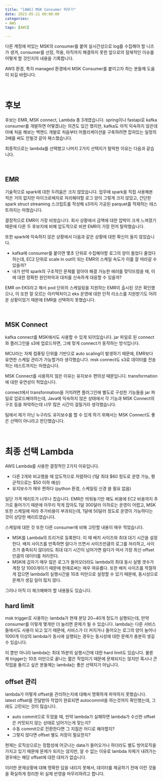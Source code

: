```yaml
---
title: "[AWS] MSK Consumer 띄우기"
date: 2023-05-21 00:00:00
categories:
- AWS
tags: [AWS]

---
```


다른 계정에 떠있는 MSK의 consumer를 붙여 실시간성으로 log를 수집해야 할 니즈가 생겨, consumer를 선정, 적용, 아직까지 해결하지 못한 앞으로의 잠재적인 이슈를 어떻게 할 것인지의 내용을 기록합니다.

AWS 환경, 특히 managed 환경에서 MSK Consumer를 붙이고자 하는 분들께 도움이 되길 바랍니다.

<br/>

# 후보

후보는 EMR, MSK connect, Lambda 총 3개였습니다. spring이나 fastapi로 kafka consumer를 개발하면 어떻겠냐는 의견도 있긴 했지만, kafka도 아직 익숙하지 않은데 아예 처음 해보는 백엔드 개발로 처음부터 어플리케이션을 구축하려면 잡혀있는 일정의 3배를 써도 안될것 같아 패스했습니다.

최종적으로는 lambda를 선택했고 나머지 2가지 선택지가 탈락한 이유는 다음과 같습니다.

<br/>

## EMR

기술적으로 spark에 대한 두려움은 크지 않았습니다. 업무에 spark을 직접 사용해본 적은 거의 없지만 마이크로배치로 처리해야할 로그 양이 그렇게 크지 않았고, 간단한 spark struct streaming 스크립트를 작성해 s3까지 가공된 parquet를 적재하는 테스트까지는 마쳤습니다.

결정적으로 EMR이 가장 비쌌습니다. 회사 상황에서 금액에 대한 압박이 크게 느껴졌기 때문에 다른 두 후보지에 비해 압도적으로 비싼 EMR이 가장 먼저 탈락했습니다.

또한 spark에 익숙하지 않은 상황에서 다음과 같은 상황에 대한 확신이 들지 않았습니다.

- kafka에 consumer를 붙이면 몇초 단위로 수집해야할 로그의 양이 들었다 줄었다 하는데, EC2 단위로 scale in out이 되는 EMR의 스케일 속도가 이를 잘 따라갈 수 있을까?
- 내가 만약 spark의 구조적인 문제를 알아야 해결 가능한 에러를 맞닥뜨렸을 때, 이에 대한 정확한 원인파악과 대처를 신속하게 대응할 수 있을까?

EMR on EKS라고 해서 pod 단위의 스케일링을 지원하는 EMR이 출시된 것은 확인했으나, 이 또한 잘 모르는 아키텍처이고 eks 운영에 대한 인적 리소스를 지원받기도 어려운 상황이었기 때문에 EMR을 선택하지 못했습니다.

<br/>

## MSK Connect

kafka connect를 MSK에서도 사용할 수 있게 되어있습니다. jar 파일로 된 connect와 플러그인을 s3에 업로드하면, 그에 맞게 connect가 동작하는 방식입니다.

MCU라는 자체 컴퓨팅 단위를 기반으로 auto scaling이 발생하기 때문에, EMR보다 유연한 스케일 관리가 가능할거라 생각했습니다. msk connect도 s3로 데이터를 전송하는 테스트까지는 마쳤습니다.

MSK Connect를 사용하지 않은 이유는 유지보수 편의성 때문입니다. transformation에 대한 유연성이 적었습니다. 

connect에서 transformation을 거치려면 플러그인에 별도로 구성한 기능들을 jar 파일로 업로드해야하는데, Java에 익숙하지 않은 상태에서 각 기능과 MSK Connect의 구조 등을 파악하는데 너무 많은 시간이 걸릴거라 생각했습니다.

팀에서 제가 아닌 누구라도 유지보수를 할 수 있게 하기 위해서는 MSK Connect도 좋은 선택이 아니라고 판단했습니다.

<br/>

# 최종 선택 Lambda

AWS Lambda를 사용한 결정적인 2가지 이유입니다.

- 다른 2개와 비교했을 때 압도적으로 저렴하다 (1달 최대 $60 정도로 운영 가능, 평균적으로는 $50 이하 예상)
- 유지보수가 매우 편하다 (python 환경, 스케일링 신경 쓸 필요 없음)



일단 가격 메리트가 너무나 컸습니다. EMR은 띄워놓기만 해도 비용에 EC2 비용까지 추가로 들어가기 때문에 아무리 작게 잡아도 1달 300달러 이하로는 운영이 어렵고, MSK 또한 스케일에 따라 추가비용이 부과되는데, 1달에 50달러 정도로 운영이 가능하다는 것이 상당한 메리트였습니다.

스케일에 대한 것 또한 다른 consumer에 비해 고민할 내용이 매우 적었습니다.

- MSK를 Lambda의 트리거로 등록한다. 이 때 배치 사이즈와 최대 대기 시간을 설정한다. 배치 사이즈를 만족하면 람다가 뜨면서 사이즈만큼의 로그를 처리하고, 사이즈가 충족되지 않더라도 최대 대기 시간이 넘어가면 람다가 떠서 가장 최신 offset만큼의 데이터를 처리힌다.
- MSK에 갑자기 매우 많은 로그가 들어오더라도 lambda의 최대 동시 실행 갯수가 계정 당 1000개이기 때문에 현재로써는 매우 여유롭다. 또한 배치 사이즈를 적절하게 잡으면 lambda의 실행시간을 10초 미만으로 설정할 수 있기 때문에, 동시성으로 문제가 생길 일이 많지 않다.



그러나 아직 더 체크해봐야 할 내용들도 있습니다.

## hard limit

msk trigger로 사용하는 lambda가 현재 분당 20~40개 정도가 실행되는데, 만약 consumer를 이렇게 몇개만 더 늘리면 문제가 될 수 있습니다. lambda는 다른 서비스들에서도 사용이 되고 있기 때문에, 서비스가 더 커지거나 들어오는 로그의 양이 늘어나 1000개 이상의 lambda가 동시에 실행되는 경우는 동시성에 대한 문제가 충분히 생길 수 있습니다.

이 뿐만 아니라 lambda는 최대 15분의 실행시간에 대한 hard limit도 있습니다. 물론 제 trigger는 10초 미만으로 끝나는 짧은 작업이기 때문에 문제되지는 않지만 혹시나 큰 작업을 돌리고 싶은 분들께는 lambda는 좋은 선택지가 아닙니다.



## offset 관리

lambda가 어떻게 offset을 관리하는지에 대해서 명확하게 파악하지 못했습니다. latest offset을 전달받아 작업이 완료되면 autocommit을 하는것까지 확인했는데, 그래도 고민되는 것이 많습니다.

- auto commit으로 두었을 때, 만약 lambda가 실패하면 lambda가 수신한 offset은 커밋되지 않는 상태로 넘어가는게 맞는지?
- 수동 commit으로 전환한다면 그 지점은 어디로 해야할지?
- 그렇지 않다면 offset 별도 저장이 필요한지?

현재는 로직상으로는 정합성에 어긋나는 data가 들어오거나 하더라도 별도 방어로직을 가지고 있기 때문에 문제가 되지는 않지만, 알 수 없는 이유로 lambda 자체가 내려가는 경우에는 해당 offset에 대한 대처가 없습니다.

이러한 문제상황에 대해 명확한 답을 내리지 못해서, 데이터를 제공하기 전에 이런 것들을 확실하게 정리한 뒤 실제 반영을 마무리하려고 합니다.





